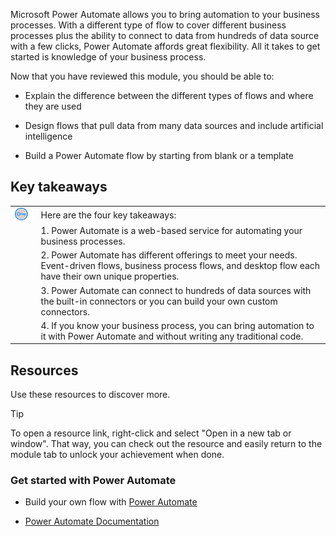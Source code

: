 Microsoft Power Automate allows you to bring automation to your business processes. With a different type of flow to cover different business processes plus the ability to connect to data from hundreds of data source with a few clicks, Power Automate affords great flexibility. All it takes to get started is knowledge of your business process.

Now that you have reviewed this module, you should be able to:

- Explain the difference between the different types of flows and where they are used

- Design flows that pull data from many data sources and include artificial intelligence

- Build a Power Automate flow by starting from blank or a template

## Key takeaways



| | |
| - | - |
| ![Icon of lightbulb](../media/key-takeaway.png)| Here are the four key takeaways: |
| | 1. Power Automate is a web-based service for automating your business processes. |
| | 2. Power Automate has different offerings to meet your needs. Event-driven flows, business process flows, and desktop flow each have their own unique properties. | 
| | 3. Power Automate can connect to hundreds of data sources with the built-in connectors or you can build your own custom connectors. |
| | 4. If you know your business process, you can bring automation to it with Power Automate and without writing any traditional code. 

## Resources

Use these resources to discover more.

> [!TIP]
> To open a resource link, right-click and select "Open in a new tab or window". That way, you can check out the resource and easily return to the module tab to unlock your achievement when done.

### Get started with Power Automate

- Build your own flow with [Power Automate](https://flow.microsoft.com/)

- [Power Automate Documentation](https://docs.microsoft.com/flow/)